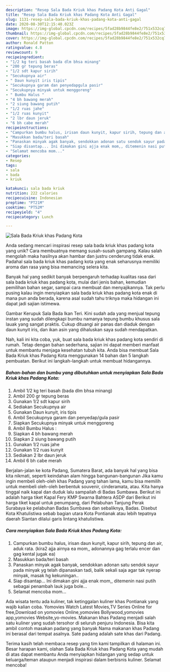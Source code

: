 ```yaml
---
description: "Resep Sala Bada Kriuk khas Padang Kota Anti Gagal"
title: "Resep Sala Bada Kriuk khas Padang Kota Anti Gagal"
slug: 1131-resep-sala-bada-kriuk-khas-padang-kota-anti-gagal
date: 2020-08-30T12:15:40.023Z
image: https://img-global.cpcdn.com/recipes/5fad28b9844fe8e2/751x532cq70/sala-bada-kriuk-khas-padang-kota-foto-resep-utama.jpg
thumbnail: https://img-global.cpcdn.com/recipes/5fad28b9844fe8e2/751x532cq70/sala-bada-kriuk-khas-padang-kota-foto-resep-utama.jpg
cover: https://img-global.cpcdn.com/recipes/5fad28b9844fe8e2/751x532cq70/sala-bada-kriuk-khas-padang-kota-foto-resep-utama.jpg
author: Ronald Patton
ratingvalue: 4.8
reviewcount: 9
recipeingredient:
- "1/2 kg teri basah bada dlm bhsa minang"
- "200 gr tepung beras"
- "1/2 sdt kapur sirih"
- "Secukupnya air"
- " Daun kunyit iris tipis"
- "Secukupnya garam dan penyedapgula pasir"
- "Secukupnya minyak untuk menggoreng"
- " Bumbu Halus "
- "4 bh bawang merah"
- "2 siung bawang putih"
- "1/2 ruas jahe"
- "1/2 ruas kunyit"
- "2 lbr daun jeruk"
- "6 bh cabe merah"
recipeinstructions:
- "Campurkan bumbu halus, irisan daun kunyit, kapur sirih, tepung dan air, aduk rata. (kira2 ajja airnya ea mom,, adonannya gag terlalu encer dan gag kental jugak ea)"
- "Masukkan bada/teri basah"
- "Panaskan minyak agak banyak, sendokkan adonan satu sendok sayur pada minyak yg telah dipanaskan tadi, balik sekali saja agar tak nyerap minyak, masak hg kekuningan.."
- "Siap disantap... Ini dimakan gini ajja enak mom,, ditemenin nasi putih sebagai penambah lauk juga bole..."
- "Selamat mencoba mom..."
categories:
- Resep
tags:
- sala
- bada
- kriuk

katakunci: sala bada kriuk 
nutrition: 222 calories
recipecuisine: Indonesian
preptime: "PT21M"
cooktime: "PT52M"
recipeyield: "4"
recipecategory: Lunch

---
```



![Sala Bada Kriuk khas Padang Kota](https://img-global.cpcdn.com/recipes/5fad28b9844fe8e2/751x532cq70/sala-bada-kriuk-khas-padang-kota-foto-resep-utama.jpg)

Anda sedang mencari inspirasi resep sala bada kriuk khas padang kota yang unik? Cara membuatnya memang susah-susah gampang. Kalau salah mengolah maka hasilnya akan hambar dan justru cenderung tidak enak. Padahal sala bada kriuk khas padang kota yang enak seharusnya memiliki aroma dan rasa yang bisa memancing selera kita.

Banyak hal yang sedikit banyak berpengaruh terhadap kualitas rasa dari sala bada kriuk khas padang kota, mulai dari jenis bahan, kemudian pemilihan bahan segar, sampai cara membuat dan menyajikannya. Tak perlu pusing kalau ingin menyiapkan sala bada kriuk khas padang kota enak di mana pun anda berada, karena asal sudah tahu triknya maka hidangan ini dapat jadi sajian istimewa.

Gambar Kerupuk Sala Bada Ikan Teri. Kini sudah ada yang menjual tepung instan yang sudah dilengkapi bumbu namanya tepung bumbu khusus sala lauak yang sangat praktis. Cukup dituangi air panas dan diaduk dengan daun kunyit iris, dan ikan asin yang dihaluskan saya sudah mendapatkan.


Nah, kali ini kita coba, yuk, buat sala bada kriuk khas padang kota sendiri di rumah. Tetap dengan bahan sederhana, sajian ini dapat memberi manfaat untuk membantu menjaga kesehatan tubuh kita. Anda bisa membuat Sala Bada Kriuk khas Padang Kota menggunakan 14 bahan dan 5 langkah pembuatan. Berikut ini langkah-langkah untuk membuat hidangannya.

<!--inarticleads1-->

##### Bahan-bahan dan bumbu yang dibutuhkan untuk menyiapkan Sala Bada Kriuk khas Padang Kota:

1. Ambil 1/2 kg teri basah (bada dlm bhsa minang)
1. Ambil 200 gr tepung beras
1. Gunakan 1/2 sdt kapur sirih
1. Sediakan Secukupnya air
1. Gunakan  Daun kunyit, iris tipis
1. Ambil Secukupnya garam dan penyedap/gula pasir
1. Siapkan Secukupnya minyak untuk menggoreng
1. Ambil  Bumbu Halus :
1. Siapkan 4 bh bawang merah
1. Siapkan 2 siung bawang putih
1. Gunakan 1/2 ruas jahe
1. Gunakan 1/2 ruas kunyit
1. Sediakan 2 lbr daun jeruk
1. Ambil 6 bh cabe merah


Berjalan-jalan ke kota Padang, Sumatera Barat, ada banyak hal yang bisa kita nikmati, seperti keindahan alam hingga bangunan-bangunan Jika kamu ingin membeli oleh-oleh khas Padang yang tahan lama, kamu bisa memilih untuk membeli oleh-oleh berbentuk souvenir, cinderamata, atau. Kita hanya tinggal naik kapal dan duduk lalu sampailah di Badas Sumbawa. Berikut ini adalah harga tiket Kapal Fery KMP Swarna Bahtera ASDP dari Berikut ini harga tiket kapal untuk penumpang, dari Pelabuhan Tanjung Perak Surabaya ke pelabuhan Badas Sumbawa dan sebaliknya, Badas. Disebut Kota Khatulistiwa sebab bagian utara Kota Pontianak atau lebih tepatnya daerah Siantan dilalui garis lintang khatulistiwa. 

<!--inarticleads2-->

##### Cara menyiapkan Sala Bada Kriuk khas Padang Kota:

1. Campurkan bumbu halus, irisan daun kunyit, kapur sirih, tepung dan air, aduk rata. (kira2 ajja airnya ea mom,, adonannya gag terlalu encer dan gag kental jugak ea)
1. Masukkan bada/teri basah
1. Panaskan minyak agak banyak, sendokkan adonan satu sendok sayur pada minyak yg telah dipanaskan tadi, balik sekali saja agar tak nyerap minyak, masak hg kekuningan..
1. Siap disantap... Ini dimakan gini ajja enak mom,, ditemenin nasi putih sebagai penambah lauk juga bole...
1. Selamat mencoba mom...


Ada wisata tentu ada kuliner, tak ketinggalan kuliner khas Pontianak yang wajib kalian coba. Yomovies Watch Latest Movies,TV Series Online for free,Download on yomovies Online,yomovies Bollywood,yomovies app,yomovies Website,yo-movies. Makanan khas Padang menjadi salah satu kuliner yang sudah tersohor di seluruh penjuru Indonesia. Bisa kita ambil contoh masakan padang yang banyak Nama makanan khas Padang ini berasal dari tempat asalnya. Sate padang adalah sate khas dari Padang. 

Terima kasih telah membaca resep yang tim kami tampilkan di halaman ini. Besar harapan kami, olahan Sala Bada Kriuk khas Padang Kota yang mudah di atas dapat membantu Anda menyiapkan hidangan yang sedap untuk keluarga/teman ataupun menjadi inspirasi dalam berbisnis kuliner. Selamat mencoba!
